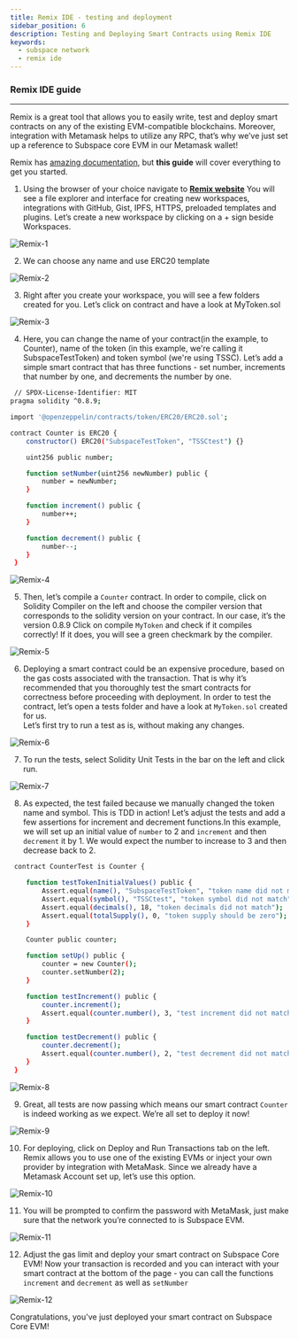 ```yaml
---
title: Remix IDE - testing and deployment
sidebar_position: 6
description: Testing and Deploying Smart Contracts using Remix IDE
keywords:
  - subspace network
  - remix ide
---
```


### Remix IDE guide
---
Remix is a great tool that allows you to easily write, test and deploy smart contracts on any of the existing EVM-compatible blockchains. Moreover, integration with Metamask helps to utilize any RPC, that’s why we’ve just set up a reference to Subspace core EVM in our Metamask wallet!

Remix has [amazing documentation](https://remix-ide.readthedocs.io/en/latest/), but **this guide** will cover everything to get you started.

1. Using the browser of your choice navigate to **[Remix website](https://remix.ethereum.org)**
You will see a file explorer and interface for creating new workspaces, integrations with GitHub, Gist, IPFS, HTTPS, preloaded templates and plugins.
Let’s create a new workspace by clicking on a + sign beside Workspaces.

 ![Remix-1](../../static/img/developers/Remix-1.png)

2. We can choose any name and use ERC20 template

 ![Remix-2](../../static/img/developers/Remix-2.png)

3. Right after you create your workspace,  you will see a few folders created for you.
Let’s click on contract and have a look at MyToken.sol

 ![Remix-3](../../static/img/developers/Remix-3.png)

4. Here, you can change the name of your contract(in the example, to Counter), name of the token (in this example, we're calling it SubspaceTestToken) and token symbol (we're using TSSC).
Let’s add a simple smart contract that has three functions - set number, increments that number by one, and decrements the number by one.

 ```bash
  // SPDX-License-Identifier: MIT
 pragma solidity ^0.8.9;

 import '@openzeppelin/contracts/token/ERC20/ERC20.sol';

 contract Counter is ERC20 {
     constructor() ERC20("SubspaceTestToken", "TSSCtest") {}

     uint256 public number;

     function setNumber(uint256 newNumber) public {
         number = newNumber;
     }

     function increment() public {
         number++;
     }

     function decrement() public {
         number--;
     }
  }
 ```

 ![Remix-4](../../static/img/developers/Remix-4.png)

5. Then, let’s compile a `Counter` contract. In order to compile, click on Solidity Compiler on the left and choose the compiler version that corresponds to the solidity version on your contract. In our case, it’s the version 0.8.9
Click on compile `MyToken` and check if it compiles correctly! If it does, you will see a green checkmark by the compiler.

 ![Remix-5](../../static/img/developers/Remix-5.png)

6. Deploying a smart contract could be an expensive procedure, based on the gas costs associated with the transaction. That is why it’s recommended that you thoroughly test the smart contracts for correctness before proceeding with deployment.
In order to test the contract, let’s open a tests folder and have a look at `MyToken.sol` created for us.      
Let’s first try to run a test as is, without making any changes.

 ![Remix-6](../../static/img/developers/Remix-6.png)

7. To run the tests, select Solidity Unit Tests in the bar on the left and click run.

 ![Remix-7](../../static/img/developers/Remix-7.png)

8. As expected, the test failed because we manually changed the token name and symbol.
This is TDD in action! Let’s adjust the tests and add a few assertions for increment and decrement functions.In this example, we will set up an initial value of `number` to 2 and `increment` and then `decrement` it by 1. We would expect the number to increase to 3 and then decrease back to 2.

 ```bash
  contract CounterTest is Counter {

     function testTokenInitialValues() public {
         Assert.equal(name(), "SubspaceTestToken", "token name did not match");
         Assert.equal(symbol(), "TSSCtest", "token symbol did not match");
         Assert.equal(decimals(), 18, "token decimals did not match");
         Assert.equal(totalSupply(), 0, "token supply should be zero");
     }

     Counter public counter;

     function setUp() public {
         counter = new Counter();
         counter.setNumber(2);
     }

     function testIncrement() public {
         counter.increment();
         Assert.equal(counter.number(), 3, "test increment did not match");
     }

     function testDecrement() public {
         counter.decrement();
         Assert.equal(counter.number(), 2, "test decrement did not match");
     }
  }
 ```

 ![Remix-8](../../static/img/developers/Remix-8.png)

9. Great, all tests are now passing which means our smart contract `Counter` is indeed working as we expect.
We’re all set to deploy it now!

 ![Remix-9](../../static/img/developers/Remix-9.png)

10. For deploying, click on Deploy and Run Transactions tab on the left.
Remix allows you to use one of the existing EVMs or inject your own provider by integration with MetaMask.
Since we already have a Metamask Account set up, let’s use this option.

 ![Remix-10](../../static/img/developers/Remix-10.png)

11. You will be prompted to confirm the password with MetaMask, just make sure that the network you’re connected to is Subspace EVM.

 ![Remix-11](../../static/img/developers/Remix-11.png)

12. Adjust the gas limit and deploy your smart contract on Subspace Core EVM!
Now your transaction is recorded and you can interact with your smart contract at the bottom of the page - you can call the functions `increment` and `decrement` as well as `setNumber`

 ![Remix-12](../../static/img/developers/Remix-12.png)

Congratulations, you've just deployed your smart contract on Subspace Core EVM!

